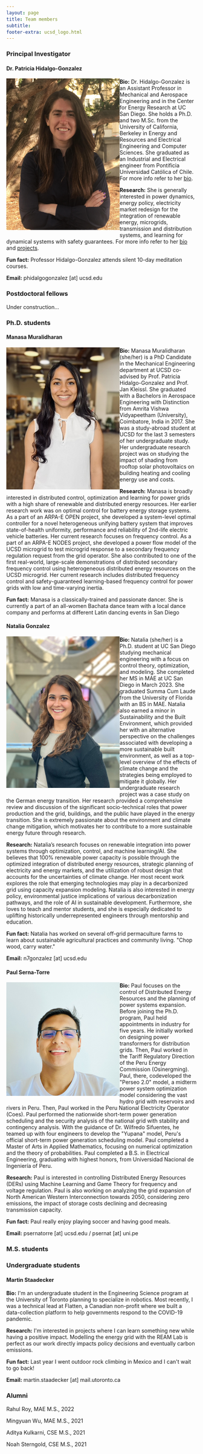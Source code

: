 ```yaml
---
layout: page
title: Team members
subtitle: 
footer-extra: ucsd_logo.html
---
```


### Principal Investigator
 

#### Dr. Patricia Hidalgo-Gonzalez

<img align="left" src="/assets/img/2019_Hidalgo-Gonzalez.png" width="300" style="padding-bottom: 10px;" style="padding-right: 10px;"/>

**Bio:** Dr. Hidalgo-Gonzalez is an Assistant Professor in Mechanical and Aerospace Engineering and in 
the Center for Energy Research at UC San Diego. She holds a Ph.D. and two M.Sc. from the University of California, 
Berkeley in Energy and Resources and Electrical Engineering and Computer Sciences. 
She graduated as an Industrial and Electrical engineer from Pontificia Universidad 
Católica of Chile. For more info refer to her [bio](phg.md).

**Research:** She is generally interested in power dynamics, energy policy, electricity market redesign for the integration 
of renewable energy, microgrids, transmission and distribution systems, and learning 
for dynamical systems with safety guarantees. For more info refer to her [bio](phg.md) and [projects](projects.md).

**Fun fact:** Professor Hidalgo-Gonzalez attends silent 10-day meditation courses.

**Email:** phidalgogonzalez [at] ucsd.edu


### Postdoctoral fellows
 

Under construction...


### Ph.D. students
 

#### Manasa Muralidharan

<img align="left" src="/assets/img/Manasa.png" width="300" style="padding-bottom: 10px;" style="padding-right: 10px;"/>

**Bio:** Manasa Muralidharan (she/her) is a PhD Candidate in the Mechanical Engineering department 
at UCSD co-advised by Prof. Patricia Hidalgo-Gonzalez and Prof. Jan Kleissl. She graduated 
with a Bachelors in Aerospace Engineering with Distinction from Amrita Vishwa Vidyapeetham 
(University), Coimbatore, India in 2017. She was a study-abroad student at UCSD for the 
last 3 semesters of her undergraduate study. Her undergraduate research project was on 
studying the impact of shading from rooftop solar photovoltaics on building heating and 
cooling energy use and costs.

**Research:**  Manasa is broadly interested in distributed control, optimization and learning 
for power grids with a high share of renewable and distributed energy resources.
Her earlier research work was on optimal control for battery energy storage systems. 
As a part of an ARPA-E OPEN project, she developed a system-level optimal controller for a 
novel heterogeneous unifying battery system that improves state-of-health uniformity, 
performance and reliability of 2nd-life electric vehicle batteries.
Her current research focuses on frequency control. As a part of an ARPA-E NODES project, 
she developed a power flow model of the UCSD microgrid to test microgrid response to a 
secondary frequency regulation request from the grid operator. She also contributed to 
one of the first real-world, large-scale demonstrations of distributed secondary 
frequency control using heterogeneous distributed energy resources on the UCSD microgrid. 
Her current research includes distributed frequency control and safety-guaranteed 
learning-based frequency control for power grids with low and time-varying inertia.

**Fun fact:** Manasa is a classically-trained and passionate dancer. She is currently a part 
of an all-women Bachata dance team with a local dance company and performs at different 
Latin dancing events in San Diego

#### Natalia Gonzalez

<img align="left" src="/assets/img/Natalia_Gonzalez.jpg" width="300" style="padding-bottom: 10px;" style="padding-right: 10px;"/>


**Bio:** Natalia (she/her) is a Ph.D. student at UC San Diego studying mechanical engineering 
with a focus on control theory, optimization, and modeling. She completed her MS in MAE at 
UC San Diego in March 2023. She graduated Summa Cum Laude from the University of Florida 
with an BS in MAE. Natalia also earned a minor in Sustainability and the Built Environment, 
which provided her with an alternative perspective on the challenges associated with developing 
a more sustainable built environment, as well as a top-level overview of the effects of 
climate change and the strategies being employed to mitigate it globally. Her undergraduate 
research project was a case study on the German energy transition. Her research provided 
a comprehensive review and discussion of the significant socio-technical roles that 
power production and the grid, buildings, and the public have played in the energy transition. 
She is extremely passionate about the environment and climate change mitigation, which motivates 
her to contribute to a more sustainable energy future through research.

**Research:** Natalia’s research focuses on renewable integration into power systems 
through optimization, control, and machine learning/AI. She believes that 100% renewable 
power capacity is possible through the optimized integration of distributed energy resources, 
strategic planning of electricity and energy markets, and the utilization of robust design 
that accounts for the uncertainties of climate change. Her most recent work explores the 
role that emerging technologies may play in a decarbonized grid using capacity expansion modeling. 
Natalia is also interested in energy policy, environmental justice implications of various 
decarbonization pathways, and the role of AI in sustainable development. Furthermore, she 
loves to teach and mentor students, and she is especially dedicated to uplifting historically 
underrepresented engineers through mentorship and education.

**Fun fact:** Natalia has worked on several off-grid permaculture farms to learn about sustainable 
agricultural practices and community living. "Chop wood, carry water."
  
**Email:** n7gonzalez [at] ucsd.edu


#### Paul Serna-Torre

<img align="left" src="/assets/img/Paul_Serna-Torre_2.jpg" width="300" style="padding-bottom: 10px;" style="padding-right: 10px;"/>

**Bio:** Paul focuses on the control of Distributed Energy Resources and the planning of 
power systems expansion. Before joining the Ph.D. program, Paul held appointments in industry for five years. 
He initially worked on designing power transformers for distribution grids. Then, Paul worked in the 
Tariff Regulatory Direction of the Peru Energy Commission (Osinergming). Paul, there, codeveloped 
the "Perseo 2.0" model, a midterm power system optimization model considering the vast hydro grid 
with reservoirs and rivers in Peru. Then, Paul worked in the Peru National Electricity Operator (Coes). 
Paul performed the nationwide short-term power generation scheduling and the security analysis of the national 
grid with stability and contingency analysis. With the guidance of Dr. Wilfredo Sifuentes, he teamed up 
with four engineers to develop the "Yupana" model, Peru's official short-term power generation scheduling model. 
Paul completed a Master of Arts in Applied Mathematics, focusing on numerical optimization and the theory 
of probabilities. Paul completed a B.S. in Electrical Engineering, graduating with highest honors, 
from Universidad Nacional de Ingeniería of Peru.

**Research:** Paul is interested in controlling Distributed Energy Resources (DERs) using 
Machine Learning and Game Theory for frequency and voltage regulation.
Paul is also working on analyzing the grid expansion of North American Western 
Interconnection towards 2050, considering zero emissions,
the impact of storage costs declining and decreasing transmission capacity.

**Fun fact:** Paul really enjoy playing soccer and having good meals.

**Email:** psernatorre [at] ucsd.edu / psernat [at] uni.pe 


### M.S. students



### Undergraduate students
 

#### Martin Staadecker

**Bio:**  I'm an undergraduate student in the Engineering Science program at the 
University of Toronto planning to specialize in robotics. Most recently, I was a 
technical lead at Flatten, a Canadian non-profit where we built a data-collection 
platform to help governments respond to the COVID-19 pandemic.

**Research:** I'm interested in projects where I can learn something new 
while having a positive impact. Modelling the energy grid with the REAM Lab 
is perfect as our work directly impacts policy decisions and eventually carbon emissions.

**Fun fact:** Last year I went outdoor rock climbing in Mexico and I can't wait to go back!

**Email:** martin.staadecker [at] mail.utoronto.ca


### Alumni

Rahul Roy, MAE M.S., 2022

Mingyuan Wu, MAE M.S., 2021

Aditya Kulkarni, CSE M.S., 2021

Noah Sterngold, CSE M.S., 2021



